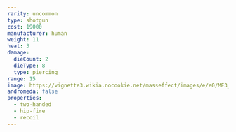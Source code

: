 ```yaml
---
rarity: uncommon
type: shotgun
cost: 19000
manufacturer: human
weight: 11
heat: 3
damage:
  dieCount: 2
  dieType: 8
  type: piercing
range: 15
image: https://vignette3.wikia.nocookie.net/masseffect/images/e/e0/ME3_Eviscerator_Shotgun.png/revision/latest?cb=20120317200519
andromeda: false
properties:
  - two-handed
  - hip-fire
  - recoil
---
```

